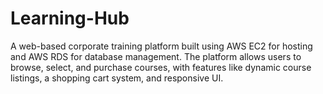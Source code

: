 # Learning-Hub
A web-based corporate training platform built using AWS EC2 for hosting and AWS RDS for database management. The platform allows users to browse, select, and purchase courses, with features like dynamic course listings, a shopping cart system, and responsive UI.
